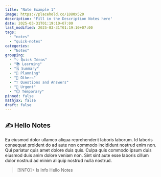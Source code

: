 ```yaml
---
title: "Note Example 1"
image: https://placehold.co/1080x520
description: 'Fill in the Description Notes here'
date: 2025-03-31T01:19:10+07:00
last_modified: 2025-03-31T01:19:10+07:00
tags:
  - "notes"
  - "quick-notes"
categories:
  - "Notes"
grouping:
  - "💡 Quick Ideas"
  - "📚 Learning"
  - "🗒️ Summary"
  - "🔂 Planning"
  - "🤔 Others"
  - "❔ Questions and Answers"
  - "🚨 Urgent"
  - "⏱️ Temporary"
pinned: false
mathjax: false 
draft: false
---
```


## ✍️ Hello Notes
Ea eiusmod dolor ullamco aliqua reprehenderit laboris laborum. Id laboris consequat proident do ad aute non commodo incididunt nostrud enim non. Qui pariatur quis amet dolore duis quis. Culpa quis commodo ipsum duis eiusmod duis anim dolore veniam non. Sint sint aute esse laboris cillum dolor nostrud ad minim aliquip nostrud nulla nostrud.

> [!INFO]+ Is Info
> Hello Notes
